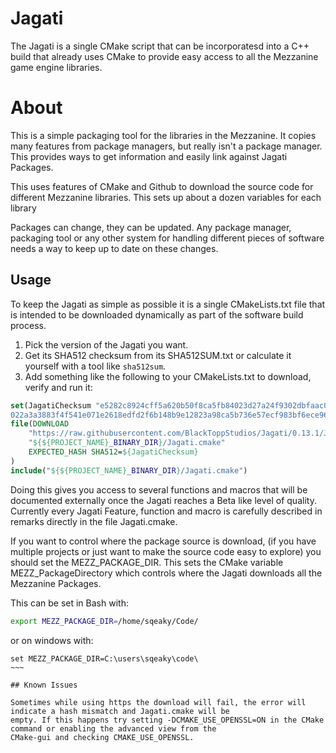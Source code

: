 # Jagati

The Jagati is a single CMake script that can be incorporatesd into a C++ build that already uses CMake to provide easy
access to all the Mezzanine game engine libraries.

# About

This is a simple packaging tool for the libraries in the Mezzanine. It copies many features from package managers, but
really isn't a package manager. This provides ways to get information and easily link against Jagati Packages.

This uses features of CMake and Github to download the source code for different Mezzanine libraries. This sets up
about a dozen variables for each library

Packages can change, they can be updated. Any package manager, packaging tool or any other system for handling
different pieces of software needs a way to keep up to date on these changes.

## Usage 

To keep the Jagati as simple as possible it is a single CMakeLists.txt file that is intended to be downloaded
dynamically as part of the software build process.

1. Pick the version of the Jagati you want.
2. Get its SHA512 checksum from its SHA512SUM.txt or calculate it yourself with a tool like `sha512sum`.
3. Add something like the following to your CMakeLists.txt to download, verify and run it:

```CMake
set(JagatiChecksum "e5282c8924cff5a620b50f8ca5fb84023d27a24f9302dbfaac055b\
022a3a3883f4f541e071e2618edfd2f6b148b9e12823a98ca5b736e57ecf983bf6ece96de2")
file(DOWNLOAD
    "https://raw.githubusercontent.com/BlackToppStudios/Jagati/0.13.1/Jagati.cmake"
    "${${PROJECT_NAME}_BINARY_DIR}/Jagati.cmake"
    EXPECTED_HASH SHA512=${JagatiChecksum}
)
include("${${PROJECT_NAME}_BINARY_DIR}/Jagati.cmake")
```

Doing this gives you access to several functions and macros that will be documented externally once the Jagati
reaches a Beta like level of quality. Currently every Jagati Feature, function and macro is carefully described
in remarks directly in the file Jagati.cmake.

If you want to control where the package source is download, (if you have multiple projects or just want to make the
source code easy to explore) you should set the MEZZ_PACKAGE_DIR. This sets the CMake variable MEZZ_PackageDirectory
which controls where the Jagati downloads all the Mezzanine Packages.

This can be set in Bash with:

```Bash
export MEZZ_PACKAGE_DIR=/home/sqeaky/Code/
```

or on windows with:
```Batch
set MEZZ_PACKAGE_DIR=C:\users\sqeaky\code\
~~~

## Known Issues

Sometimes while using https the download will fail, the error will indicate a hash mismatch and Jagati.cmake will be
empty. If this happens try setting -DCMAKE_USE_OPENSSL=ON in the CMake command or enabling the advanced view from the
CMake-gui and checking CMAKE_USE_OPENSSL.

